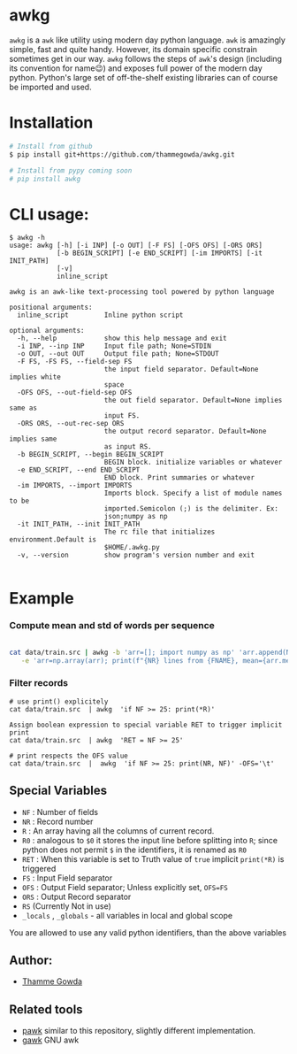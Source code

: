 # awkg

`awkg` is a `awk` like utility using modern day python language.
`awk` is amazingly simple, fast and quite handy. However, its domain specific constrain 
sometimes get in our way. 
`awkg` follows the steps of  `awk`'s design (including its convention for name😉)
and exposes full power of the modern day python. 
Python's large set of off-the-shelf existing libraries can of course be imported and used. 

# Installation 
```bash
# Install from github
$ pip install git+https://github.com/thammegowda/awkg.git

# Install from pypy coming soon
# pip install awkg

```

# CLI usage: 

```
$ awkg -h 
usage: awkg [-h] [-i INP] [-o OUT] [-F FS] [-OFS OFS] [-ORS ORS]
            [-b BEGIN_SCRIPT] [-e END_SCRIPT] [-im IMPORTS] [-it INIT_PATH]
            [-v]
            inline_script

awkg is an awk-like text-processing tool powered by python language

positional arguments:
  inline_script         Inline python script

optional arguments:
  -h, --help            show this help message and exit
  -i INP, --inp INP     Input file path; None=STDIN
  -o OUT, --out OUT     Output file path; None=STDOUT
  -F FS, -FS FS, --field-sep FS
                        the input field separator. Default=None implies white
                        space
  -OFS OFS, --out-field-sep OFS
                        the out field separator. Default=None implies same as
                        input FS.
  -ORS ORS, --out-rec-sep ORS
                        the output record separator. Default=None implies same
                        as input RS.
  -b BEGIN_SCRIPT, --begin BEGIN_SCRIPT
                        BEGIN block. initialize variables or whatever
  -e END_SCRIPT, --end END_SCRIPT
                        END block. Print summaries or whatever
  -im IMPORTS, --import IMPORTS
                        Imports block. Specify a list of module names to be
                        imported.Semicolon (;) is the delimiter. Ex:
                        json;numpy as np
  -it INIT_PATH, --init INIT_PATH
                        The rc file that initializes environment.Default is
                        $HOME/.awkg.py
  -v, --version         show program's version number and exit
                        
```
# Example

### Compute mean and std of words per sequence
```bash
 
cat data/train.src | awkg -b 'arr=[]; import numpy as np' 'arr.append(NF)' \
   -e 'arr=np.array(arr); print(f"{NR} lines from {FNAME}, mean={arr.mean():.2f}; std={arr.std():.4f}")'
```
### Filter records
```
# use print() explicitely 
cat data/train.src  | awkg  'if NF >= 25: print(*R)' 

Assign boolean expression to special variable RET to trigger implicit print 
cat data/train.src  | awkg  'RET = NF >= 25'

# print respects the OFS value
cat data/train.src  |  awkg  'if NF >= 25: print(NR, NF)' -OFS='\t'
```

## Special Variables
+ `NF`  : Number of fields
+ `NR`  : Record number 
+ `R`   : An array having all the columns of current record.
+ `R0`  : analogous to `$0` it stores the input line before splitting into `R`; since python does
 not permit `$` in the identifiers, it is renamed as `R0`
+ `RET` : When this variable is set to Truth value of `true` implicit `print(*R)` is triggered
+ `FS` : Input Field separator
+ `OFS` : Output Field separator; Unless explicitly set, `OFS=FS`
+ `ORS` : Output Record separator
+ `RS` (Currently Not in use)
+ `_locals` , `_globals` - all variables in local and global scope

You are allowed to use any valid python identifiers, than the above variables


## Author:
+ [Thamme Gowda](https://twitter.com/thammegowda)

## Related tools
+ [pawk](https://github.com/alecthomas/pawk) similar to this repository, slightly different implementation.
+ [gawk](https://www.gnu.org/software/gawk/manual/gawk.html) GNU awk
 

